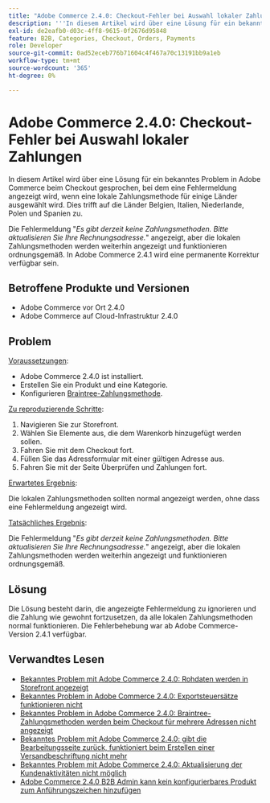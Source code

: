 ```yaml
---
title: "Adobe Commerce 2.4.0: Checkout-Fehler bei Auswahl lokaler Zahlungen"
description: '''In diesem Artikel wird über eine Lösung für ein bekanntes Problem in Adobe Commerce beim Checkout gesprochen, bei dem eine Fehlermeldung angezeigt wird, wenn eine lokale Zahlungsmethode für einige Länder ausgewählt wird. Dies trifft auf die Länder Belgien, Italien, Niederlande, Polen und Spanien zu."'
exl-id: de2eafb0-d03c-4ff8-9615-0f2676d95848
feature: B2B, Categories, Checkout, Orders, Payments
role: Developer
source-git-commit: 0ad52eceb776b71604c4f467a70c13191bb9a1eb
workflow-type: tm+mt
source-wordcount: '365'
ht-degree: 0%

---
```


# Adobe Commerce 2.4.0: Checkout-Fehler bei Auswahl lokaler Zahlungen

In diesem Artikel wird über eine Lösung für ein bekanntes Problem in Adobe Commerce beim Checkout gesprochen, bei dem eine Fehlermeldung angezeigt wird, wenn eine lokale Zahlungsmethode für einige Länder ausgewählt wird. Dies trifft auf die Länder Belgien, Italien, Niederlande, Polen und Spanien zu.

Die Fehlermeldung &quot;*Es gibt derzeit keine Zahlungsmethoden. Bitte aktualisieren Sie Ihre Rechnungsadresse.*&quot; angezeigt, aber die lokalen Zahlungsmethoden werden weiterhin angezeigt und funktionieren ordnungsgemäß. In Adobe Commerce 2.4.1 wird eine permanente Korrektur verfügbar sein.

## Betroffene Produkte und Versionen

* Adobe Commerce vor Ort 2.4.0
* Adobe Commerce auf Cloud-Infrastruktur 2.4.0

## Problem

<u>Voraussetzungen</u>:

* Adobe Commerce 2.4.0 ist installiert.
* Erstellen Sie ein Produkt und eine Kategorie.
* Konfigurieren [Braintree-Zahlungsmethode](https://devdocs.magento.com/guides/v2.4/graphql/payment-methods/braintree.html).

<u>Zu reproduzierende Schritte</u>:

1. Navigieren Sie zur Storefront.
1. Wählen Sie Elemente aus, die dem Warenkorb hinzugefügt werden sollen.
1. Fahren Sie mit dem Checkout fort.
1. Füllen Sie das Adressformular mit einer gültigen Adresse aus.
1. Fahren Sie mit der Seite Überprüfen und Zahlungen fort.

<u>Erwartetes Ergebnis</u>:

Die lokalen Zahlungsmethoden sollten normal angezeigt werden, ohne dass eine Fehlermeldung angezeigt wird.

<u>Tatsächliches Ergebnis</u>:

Die Fehlermeldung &quot;*Es gibt derzeit keine Zahlungsmethoden. Bitte aktualisieren Sie Ihre Rechnungsadresse.*&quot; angezeigt, aber die lokalen Zahlungsmethoden werden weiterhin angezeigt und funktionieren ordnungsgemäß.

## Lösung

Die Lösung besteht darin, die angezeigte Fehlermeldung zu ignorieren und die Zahlung wie gewohnt fortzusetzen, da alle lokalen Zahlungsmethoden normal funktionieren. Die Fehlerbehebung war ab Adobe Commerce-Version 2.4.1 verfügbar.

## Verwandtes Lesen

* [Bekanntes Problem mit Adobe Commerce 2.4.0: Rohdaten werden in Storefront angezeigt](/help/troubleshooting/storefront/magento-2-4-0-issue-storefront-raw-message-data-display.md)
* [Bekanntes Problem in Adobe Commerce 2.4.0: Exportsteuersätze funktionieren nicht](/help/troubleshooting/miscellaneous/magento-2-4-0-known-issue-export-tax-rates-does-not-work.md)
* [Bekanntes Problem in Adobe Commerce 2.4.0: Braintree-Zahlungsmethoden werden beim Checkout für mehrere Adressen nicht angezeigt](/help/troubleshooting/payments/magento-2-4-0-braintree-not-in-multiple-addresses-checkout.md)
* [Bekanntes Problem mit Adobe Commerce 2.4.0: gibt die Bearbeitungsseite zurück, funktioniert beim Erstellen einer Versandbeschriftung nicht mehr](/help/troubleshooting/known-issues-patches-attached/magento-2-4-0-patch-returns-shipping-label-creation-issue.md)
* [Bekanntes Problem mit Adobe Commerce 2.4.0: Aktualisierung der Kundenaktivitäten nicht möglich](/help/troubleshooting/miscellaneous/magento-2-4-0-refresh-on-customer-activities-does-not-work.md)
* [Adobe Commerce 2.4.0 B2B Admin kann kein konfigurierbares Produkt zum Anführungszeichen hinzufügen](/help/troubleshooting/miscellaneous/magento-2-4-0-b2b-admin-can-t-add-configurable-product-to-quote.md)

